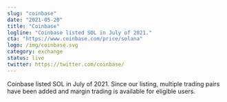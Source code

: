 ```yaml
---
slug: "coinbase"
date: "2021-05-20"
title: "Coinbase"
logline: "Coinbase listed SOL in July of 2021."
cta: "https://www.coinbase.com/price/solana"
logo: /img/coinbase.svg
category: exchange
status: live
twitter: https://twitter.com/coinbase/
---
```


Coinbase listed SOL in July of 2021. Since our listing, multiple trading pairs have been added and margin trading is available for eligible users.
